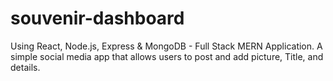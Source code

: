 # souvenir-dashboard
Using React, Node.js, Express & MongoDB - Full Stack MERN Application. A simple social media app that allows users to post and add picture, Title, and details.
